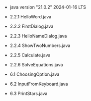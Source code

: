 * java version "21.0.2" 2024-01-16 LTS

* 2.2.1 HelloWord.java
* 2.2.2 FirstDialog.java
* 2.2.3 HelloNameDialog.java
* 2.2.4 ShowTwoNumbers.java
* 2.2.5 Calculate.java
* 2.2.6 SolveEquations.java

* 6.1 ChoosingOption.java
* 6.2 InputFromKeyboard.java
* 6.3 PrintStars.java